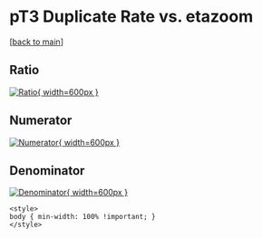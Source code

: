 # pT3 Duplicate Rate vs. etazoom

[[back to main](./)]



## Ratio

[![Ratio](../mtv/var/pT3_duplrate_etazoom.png){ width=600px }](../mtv/var/pT3_duplrate_etazoom.pdf)

## Numerator

[![Numerator](../mtv/num/pT3_duplrate_etazoom_num0.png){ width=600px }](../mtv/num/pT3_duplrate_etazoom_num0.pdf)

## Denominator

[![Denominator](../mtv/den/pT3_duplrate_etazoom_den.png){ width=600px }](../mtv/den/pT3_duplrate_etazoom_den.pdf)


``` {=html}
<style>
body { min-width: 100% !important; }
</style>
```
